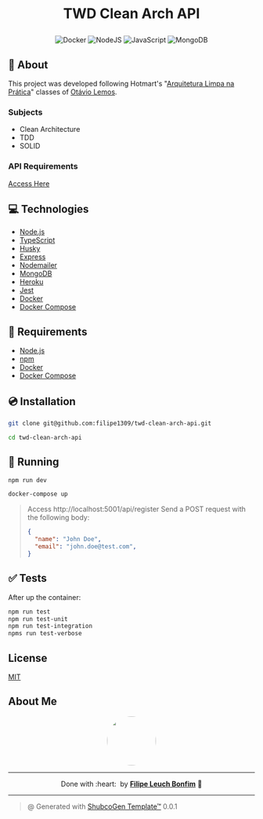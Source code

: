 # <p align="center">TWD Clean Arch API </p>

<p align="center">
    <img src="https://img.shields.io/badge/Tools-Docker-informational?style=flat-square&logo=docker&color=2496ED" alt="Docker" />
    <img src="https://img.shields.io/badge/Code-NodeJS-informational?style=flat-square&logo=node.js&color=339933" alt="NodeJS" />
    <img src="https://img.shields.io/badge/Code-JavaScript-informational?style=flat-square&logo=javascript&color=F7DF1E" alt="JavaScript" />
    <img src="https://img.shields.io/badge/DB-MongoDB-informational?style=flat-square&logo=mongodb&color=47A248" alt="MongoDB" />
</p>

## 💬 About

This project was developed following Hotmart's "[Arquitetura Limpa na Prática](https://arquiteturalimpa.club.hotmart.com/)" classes of [Otávio Lemos](https://www.linkedin.com/in/otavio-lemos-0271399/).

### Subjects

  - Clean Architecture
  - TDD
  - SOLID

### API Requirements

[Access Here](/requirements/requirements.md)

## :computer: Technologies

- [Node.js](https://nodejs.org/en/)
- [TypeScript](https://www.typescriptlang.org/)
- [Husky](https://typicode.github.io/husky/#/)
- [Express](https://expressjs.com/)
- [Nodemailer](https://nodemailer.com/)
- [MongoDB](https://www.mongodb.com/)
- [Heroku](https://www.heroku.com/)
- [Jest](https://jestjs.io/)
- [Docker](https://www.docker.com/)
- [Docker Compose](https://docs.docker.com/compose/)

## :scroll: Requirements

- [Node.js](https://nodejs.org/en/)
- [npm](https://www.npmjs.com/)
- [Docker](https://www.docker.com/)
- [Docker Compose](https://docs.docker.com/compose/)

## :cd: Installation

```sh
git clone git@github.com:filipe1309/twd-clean-arch-api.git
```

```sh
cd twd-clean-arch-api
```

## :runner: Running

```sh
npm run dev

docker-compose up
```

> Access http://localhost:5001/api/register
> Send a POST request with the following body:
> ```json
> {
>   "name": "John Doe",
>   "email": "john.doe@test.com",
> }

## :white_check_mark: Tests

After up the container:

```sh
npm run test
npm run test-unit
npm run test-integration
npms run test-verbose
```

<!--
## Contributing

Pull requests are welcome. For major changes, please open an issue first to discuss what you would like to change.

Please make sure to update tests as appropriate. -->

## License

[MIT](https://choosealicense.com/licenses/mit/)

## About Me

<p align="center">
    <a style="font-weight: bold" href="https://www.linkedin.com/in/filipe1309/">
    <img style="border-radius:50%" width="100px; "src="https://github.com/filipe1309.png"/>
    </a>
</p>

---

<p align="center">
    Done with :heart:&nbsp;&nbsp;by <a style="font-weight: bold" href="https://www.linkedin.com/in/filipe1309/">Filipe Leuch Bonfim</a> 🖖
</p>

---

> @ Generated with [ShubcoGen Template™](https://github.com/filipe1309/shubcogen-template) 0.0.1
